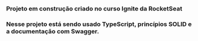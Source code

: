 ### Projeto em construção criado no curso Ignite da RocketSeat
### Nesse projeto está sendo usado TypeScript, princípios SOLID e a documentação com Swagger.